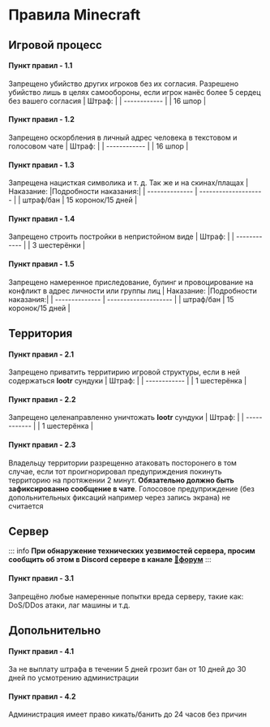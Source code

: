 # Правила Minecraft

## Игровой процесс

#### Пункт правил - 1.1
Запрещено убийство других игроков без их согласия. Разрешено убийство лишь в целях самообороны, если игрок нанёс более 5 сердец без вашего согласия
| Штраф:       |
| ------------ |
| 16 шпор      |

#### Пункт правил - 1.2
Запрещено оскорбления в личный адрес человека в текстовом и голосовом чате
| Штраф:       |
| ------------ |
| 16 шпор      |

#### Пункт правил - 1.3
Запрещена нацисткая символика и т. д. Так же и на скинах/плащах
| Наказание:     |Подробности наказания:|
| -------------- | -------------------- |
| штраф/бан      | 15 коронок/15 дней   |

#### Пункт правил - 1.4
Запрещено строить постройки в непристойном виде
| Штраф:       |
| ------------ |
| 3 шестерёнки |

#### Пункт правил - 1.5
Запрещено намеренное приследование, булинг и провоцирование на конфликт в адрес личности или группы лиц
| Наказание:     |Подробности наказания:|
| -------------- | -------------------- |
| штраф/бан      | 15 коронок/15 дней   |


## Территория

#### Пункт правил - 2.1
Запрещено приватить территирию игровой структуры, если в ней содержаться **lootr** сундуки
| Штраф:       |
| ------------ |
| 1 шестерёнка |

#### Пункт правил - 2.2
Запрещено целенаправленно уничтожать **lootr** сундуки
| Штраф:       |
| ------------ |
| 1 шестерёнка |

#### Пункт правил - 2.3 
Владельцу территории разрещенно атаковать посторонего в том случае, если тот проигнорировал предуприждения покинуть территорию на протяжении 2 минут. **Обязательно должно быть зафиксированно сообщение в чате**. Голосовое предуприждение (без допольнительных фиксаций например через запись экрана) не считается

## Сервер

::: info
**При обнаружение технических уезвимостей сервера, просим сообщить об этом в Discord сервере в канале ⁠[💭форум](https://discord.com/channels/1178798145476501544/1251953765058220062)**
:::

#### Пункт правил - 3.1
Запрещёно любые намеренные попытки вреда серверу, такие как: DoS/DDos атаки, лаг машины и т.д.

## Допольнительно

#### Пункт правил - 4.1
За не выплату штрафа в течении 5 дней грозит бан от 10 дней до 30 дней по усмотрению администрации

#### Пункт правил - 4.2
Администрация имеет право кикать/банить до 24 часов без причин